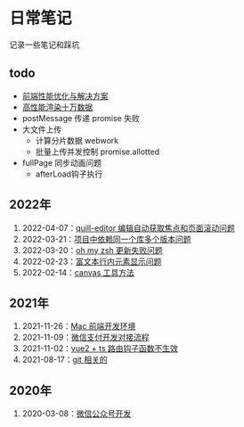 # 日常笔记

记录一些笔记和踩坑

## todo

- [前端性能优化与解决方案](src/前端性能优化与解决方案.md)
- [高性能渲染十万数据](src/高性能渲染十万条数据.md)
- postMessage 传递 promise 失败
- 大文件上传
  - 计算分片数据 webwork
  - 批量上传并发控制 promise.allotted
- fullPage 同步动画问题
  - afterLoad钩子执行

## 2022年

1. 2022-04-07：[quill-editor 编辑自动获取焦点和页面滚动问题](src/quillEditor自动获取焦点问题.md)
2. 2022-03-21：[项目中依赖同一个库多个版本问题](src/引用多个版本npm包.md)
3. 2022-03-20：[oh my zsh 更新失败问题](src/zsh更新.md)
4. 2022-02-23：[富文本行内元素显示问题](src/富文本内容样式问题.md)
5. 2022-02-14：[canvas 工具方法](https://github.com/tangxve/canvasUtils)

## 2021年

1. 2021-11-26：[Mac 前端开发环境](src/Mac前端开发环境.md)
3. 2021-11-09：[微信支付开发对接流程](src/微信支付开发流程.md)
4. 2021-11-02：[vue2 + ts 路由钩子函数不生效](src/vue2+ts路由钩子函数不生效.md)
5. 2021-08-17：[git 相关的](src/git.md)

## 2020年

1. 2020-03-08：[微信公众号开发](src/微信公众号开发流程.md)
